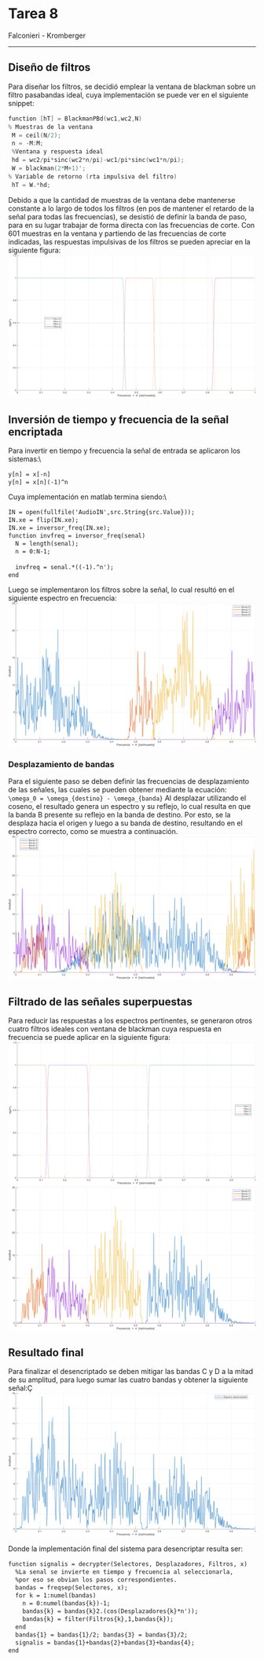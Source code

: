 # Tarea 8
Falconieri - Kromberger

---
## Diseño de filtros

 Para diseñar los filtros, se decidió emplear la ventana de blackman sobre un filtro pasabandas ideal, cuya implementación se puede ver en el siguiente snippet:
 
 ```C
function [hT] = BlackmanPBd(wc1,wc2,N)
% Muestras de la ventana
  M = ceil(N/2);
  n = -M:M;
  %Ventana y respuesta ideal
  hd = wc2/pi*sinc(wc2*n/pi)-wc1/pi*sinc(wc1*n/pi);
  W = blackman(2*M+1)';
% Variable de retorno (rta impulsiva del filtro)
  hT = W.*hd;
  ```
  
 Debido a que la cantidad de muestras de la ventana debe mantenerse constante a lo largo de todos los filtros (en pos de mantener el retardo de la señal para todas las frecuencias), se desistió de definir la banda de paso, para en su lugar trabajar de forma directa con las frecuencias de corte. Con $601$ muestras en la ventana y partiendo de las frecuencias de corte indicadas, las respuestas impulsivas de los filtros se pueden apreciar en la siguiente figura:
 ![Punto 2](imagenes/2.png)
## Inversión de tiempo y frecuencia de la señal encriptada
Para invertir en tiempo y frecuencia la señal de entrada se aplicaron los sistemas:\\
```
y[n] = x[-n]
y[n] = x[n](-1)^n
```
Cuya implementación en matlab termina siendo:\\
```
IN = open(fullfile('AudioIN',src.String{src.Value}));
IN.xe = flip(IN.xe);
IN.xe = inversor_freq(IN.xe);
function invfreq = inversor_freq(senal)
  N = length(senal);
  n = 0:N-1;

  invfreq = senal.*((-1).^n');
end
```


Luego se implementaron los filtros sobre la señal, lo cual resultó en el siguiente espectro en frecuencia:
![Punto 3](imagenes/3.png)

### Desplazamiento de bandas
Para el siguiente paso se deben definir las frecuencias de desplazamiento de las señales, las cuales se pueden obtener mediante la ecuación:
    `\omega_0 = \omega_{destino} - \omega_{banda}`
Al desplazar utilizando el coseno, el resultado genera un espectro y su reflejo, lo cual resulta en que la banda B presente su reflejo en la banda de destino. Por esto, se la desplaza hacia el origen y luego a su banda de destino, resultando en el espectro correcto, como se muestra a continuación.
![Punto 5](imagenes/5.png)

## Filtrado de las señales superpuestas
Para reducir las respuestas a los espectros pertinentes, se generaron otros cuatro filtros ideales con ventana de blackman cuya respuesta en frecuencia se puede aplicar en la siguiente figura:
![Punto 6](imagenes/6.png)
![Punto 7](imagenes/7.png)
## Resultado final
Para finalizar el desencriptado se deben mitigar las bandas C y D a la mitad de su amplitud, para luego sumar las cuatro bandas y obtener la siguiente señal:Ç
![Punto 9](imagenes/9.png)

Donde la implementación final del sistema para desencriptar resulta ser:
```
function signalis = decrypter(Selectores, Desplazadores, Filtros, x)
  %La senal se invierte en tiempo y frecuencia al seleccionarla,
  %por eso se obvian los pasos correspondientes.
  bandas = freqsep(Selectores, x);
  for k = 1:numel(bandas)
    n = 0:numel(bandas{k})-1;
    bandas{k} = bandas{k}2.(cos(Desplazadores{k}*n'));
    bandas{k} = filter(Filtros{k},1,bandas{k});
  end
  bandas{1} = bandas{1}/2; bandas{3} = bandas{3}/2;    
  signalis = bandas{1}+bandas{2}+bandas{3}+bandas{4};
end
```
